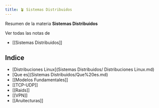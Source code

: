 ```yaml
---
title: 🪴 Sistemas Distribuidos
---
```


Resumen de la materia **Sistemas Distribuidos**

Ver todas las notas de 
- [[Sistemas Distribuidos]]


## Indice
- [Distribuciones Linux](Sistemas Distribuidos/ Distribuciones Linux.md)
- [Que es](Sistemas Distribuidos/Que%20es.md)
- [[Modelos Fundamentales]]
- [[TCP-UDP]]
- [[Raids]]
- [[VPN]]
- [[Aruitecturas]]
